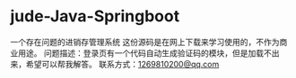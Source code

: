 # jude-Java-Springboot
 一个存在问题的进销存管理系统
 这份源码是在网上下载来学习使用的，不作为商业用途。
 问题描述：登录页有一个代码自动生成验证码的模块，但是加载不出来，希望可以帮我解答。
 联系方式：1269810200@qq.com
